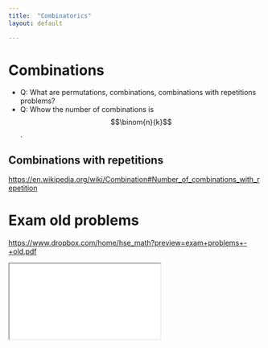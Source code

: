 ```yaml
---
title:  "Combinatorics"
layout: default

---
```


# Combinations

- Q: What are permutations, combinations, combinations with repetitions problems?
- Q: Whow the number of combinations is $$\binom{n}{k}$$.


## Combinations with repetitions

<https://en.wikipedia.org/wiki/Combination#Number_of_combinations_with_repetition>



# Exam old problems

<https://www.dropbox.com/home/hse_math?preview=exam+problems+-+old.pdf>




<iframe class="autoresize nodisplay superlearn-iframe" src="{{ site.superlearn_url }}/ht/asdf2?deckname=math -- combinatorics">
    <p>Your browser does not support iframes.</p>
</iframe>
